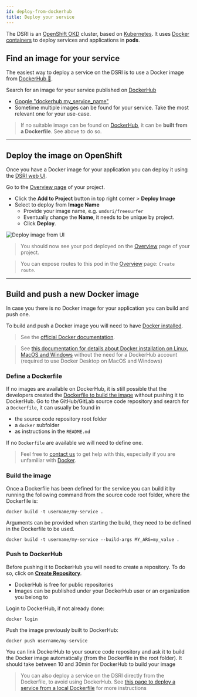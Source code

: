 ```yaml
---
id: deploy-from-dockerhub
title: Deploy your service
---
```


The DSRI is an [OpenShift OKD](https://www.okd.io/) cluster, based on [Kubernetes](https://kubernetes.io/). It uses [Docker containers](https://www.docker.com) to deploy services and applications in **pods**.

## Find an image for your service

The easiest way to deploy a service on the DSRI is to use a Docker image from [DockerHub 🐳](https://hub.docker.com/).

Search for an image for your service published on [DockerHub](https://hub.docker.com/)

* [Google "dockerhub my_service_name"](https://www.google.com/search?q=dockerhub+python)
* Sometime multiple images can be found for your service. Take the most relevant one for your use-case.

> If no suitable image can be found on [DockerHub](https://hub.docker.com/), it can be **built from a Dockerfile**. See above to do so.

---

## Deploy the image on OpenShift

Once you have a Docker image for your application you can deploy it using the [DSRI web UI](https://app.dsri.unimaas.nl:8443/console/projects).

Go to the [Overview page](https://app.dsri.unimaas.nl:8443/console/projects) of your project.

* Click the **Add to Project** button in top right corner > **Deploy Image**
* Select to deploy from **Image Name**
  * Provide your image name, e.g. `umdsri/freesurfer`
  * Eventually change the **Name**, it needs to be unique by project.
  * Click **Deploy**.

<img src="/dsri-documentation/img/screenshot-deploy_image_from_ui.png" alt="Deploy image from UI" style="max-width: 100%; max-height: 100%;" />

> You should now see your pod deployed on the [Overview](https://app.dsri.unimaas.nl:8443/console/projects) page of your project.

> You can expose routes to this pod in the [Overview](https://app.dsri.unimaas.nl:8443/console/projects) page: `Create route`.

---

## Build and push a new Docker image

In case you there is no Docker image for your application you can build and push one.

To build and push a Docker image you will need to have [Docker installed](https://docs.docker.com/get-docker/).

> See the [official Docker documentation](https://docs.docker.com/get-docker/).

> See [this documentation for details about Docker installation on Linux, MacOS and Windows](https://d2s.semanticscience.org/docs/d2s-installation#install-docker) without the need for a DockerHub account (required to use Docker Desktop on MacOS and Windows)

### Define a Dockerfile

If no images are available on DockerHub, it is still possible that the developers created the [Dockerfile to build the image](https://docs.docker.com/engine/reference/builder/) without pushing it to DockerHub. Go to the GitHub/GitLab source code repository and search for a `Dockerfile`, it can usually be found in

* the source code repository root folder
* a `docker` subfolder
* as instructions in the `README.md`

If no `Dockerfile` are available we will need to define one. 

> Feel free to [contact us](/help) to get help with this, especially if you are unfamiliar with [Docker](https://docs.docker.com/get-started/).

### Build the image

Once a Dockerfile has been defined for the service you can build it by running the following command from the source code root folder, where the Dockerfile is:

```shell
docker build -t username/my-service .
```

Arguments can be provided when starting the build, they need to be defined in the Dockerfile to be used.

```shell
docker build -t username/my-service --build-args MY_ARG=my_value .
```

### Push to DockerHub

Before pushing it to DockerHub you will need to create a repository. To do so, click on **[Create Repository](https://hub.docker.com/repository/create)**.

* DockerHub is free for public repositories
* Images can be published under your DockerHub user or an organization you belong to

Login to DockerHub, if not already done:

```shell
docker login
```

Push the image previously built to DockerHub:

```shell
docker push username/my-service
```

You can link DockerHub to your source code repository and ask it to build the Docker image automatically (from the Dockerfile in the root folder). It should take between 10 and 30min for DockerHub to build your image

> You can also deploy a service on the DSRI directly from the Dockerfile, to avoid using DockerHub. See [this page to deploy a service from a local Dockerfile](/dsri-documentation/docs/guide-dockerfile-to-openshift) for more instructions